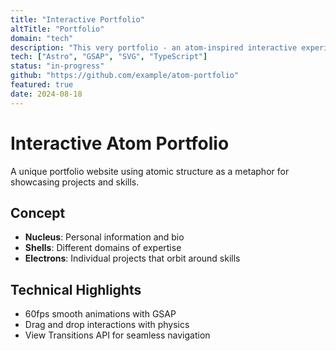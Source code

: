 ```yaml
---
title: "Interactive Portfolio"
altTitle: "Portfolio"
domain: "tech"
description: "This very portfolio - an atom-inspired interactive experience"
tech: ["Astro", "GSAP", "SVG", "TypeScript"]
status: "in-progress"
github: "https://github.com/example/atom-portfolio"
featured: true
date: 2024-08-18
---
```


# Interactive Atom Portfolio

A unique portfolio website using atomic structure as a metaphor for showcasing projects and skills.

## Concept

- **Nucleus**: Personal information and bio
- **Shells**: Different domains of expertise
- **Electrons**: Individual projects that orbit around skills

## Technical Highlights

- 60fps smooth animations with GSAP
- Drag and drop interactions with physics
- View Transitions API for seamless navigation